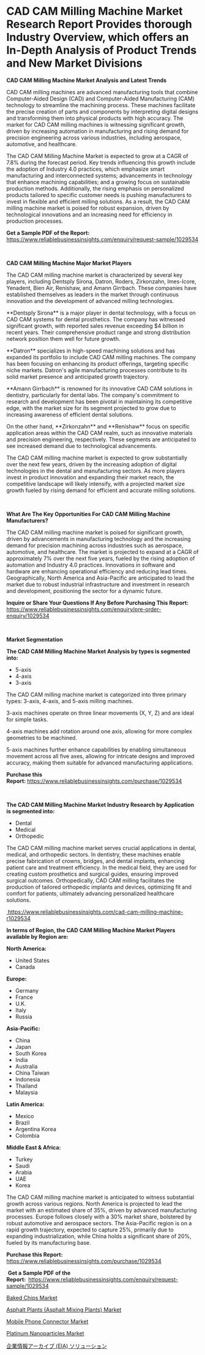 <p><h1>CAD CAM Milling Machine Market Research Report Provides thorough Industry Overview, which offers an In-Depth Analysis of Product Trends and New Market Divisions</h1></p><p><strong>CAD CAM Milling Machine Market Analysis and Latest Trends</strong></p>
<p><p>CAD CAM milling machines are advanced manufacturing tools that combine Computer-Aided Design (CAD) and Computer-Aided Manufacturing (CAM) technology to streamline the machining process. These machines facilitate the precise creation of parts and components by interpreting digital designs and transforming them into physical products with high accuracy. The market for CAD CAM milling machines is witnessing significant growth, driven by increasing automation in manufacturing and rising demand for precision engineering across various industries, including aerospace, automotive, and healthcare.</p><p>The CAD CAM Milling Machine Market is expected to grow at a CAGR of 7.8% during the forecast period. Key trends influencing this growth include the adoption of Industry 4.0 practices, which emphasize smart manufacturing and interconnected systems; advancements in technology that enhance machining capabilities; and a growing focus on sustainable production methods. Additionally, the rising emphasis on personalized products tailored to specific customer needs is pushing manufacturers to invest in flexible and efficient milling solutions. As a result, the CAD CAM milling machine market is poised for robust expansion, driven by technological innovations and an increasing need for efficiency in production processes.</p></p>
<p><strong>Get a Sample PDF of the Report:&nbsp;</strong> <a href="https://www.reliablebusinessinsights.com/enquiry/request-sample/1029534">https://www.reliablebusinessinsights.com/enquiry/request-sample/1029534</a></p>
<p>&nbsp;</p>
<p><strong>CAD CAM Milling Machine Major Market Players</strong></p>
<p><p>The CAD CAM milling machine market is characterized by several key players, including Dentsply Sirona, Datron, Roders, Zirkonzahn, Imes-Icore, Yenadent, Bien Air, Renishaw, and Amann Girrbach. These companies have established themselves as leaders in the market through continuous innovation and the development of advanced milling technologies.</p><p>**Dentsply Sirona** is a major player in dental technology, with a focus on CAD CAM systems for dental prosthetics. The company has witnessed significant growth, with reported sales revenue exceeding $4 billion in recent years. Their comprehensive product range and strong distribution network position them well for future growth.</p><p>**Datron** specializes in high-speed machining solutions and has expanded its portfolio to include CAD CAM milling machines. The company has been focusing on enhancing its product offerings, targeting specific niche markets. Datron's agile manufacturing processes contribute to its solid market presence and anticipated growth trajectory.</p><p>**Amann Girrbach** is renowned for its innovative CAD CAM solutions in dentistry, particularly for dental labs. The company's commitment to research and development has been pivotal in maintaining its competitive edge, with the market size for its segment projected to grow due to increasing awareness of efficient dental solutions.</p><p>On the other hand, **Zirkonzahn** and **Renishaw** focus on specific application areas within the CAD CAM realm, such as innovative materials and precision engineering, respectively. These segments are anticipated to see increased demand due to technological advancements.</p><p>The CAD CAM milling machine market is expected to grow substantially over the next few years, driven by the increasing adoption of digital technologies in the dental and manufacturing sectors. As more players invest in product innovation and expanding their market reach, the competitive landscape will likely intensify, with a projected market size growth fueled by rising demand for efficient and accurate milling solutions.</p></p>
<p>&nbsp;</p>
<p><strong>What Are The Key Opportunities For CAD CAM Milling Machine Manufacturers?</strong></p>
<p><p>The CAD CAM milling machine market is poised for significant growth, driven by advancements in manufacturing technology and the increasing demand for precision machining across industries such as aerospace, automotive, and healthcare. The market is projected to expand at a CAGR of approximately 7% over the next five years, fueled by the rising adoption of automation and Industry 4.0 practices. Innovations in software and hardware are enhancing operational efficiency and reducing lead times. Geographically, North America and Asia-Pacific are anticipated to lead the market due to robust industrial infrastructure and investment in research and development, positioning the sector for a dynamic future.</p></p>
<p><strong>Inquire or Share Your Questions If Any Before Purchasing This Report:</strong> <a href="https://www.reliablebusinessinsights.com/enquiry/pre-order-enquiry/1029534">https://www.reliablebusinessinsights.com/enquiry/pre-order-enquiry/1029534</a></p>
<p>&nbsp;</p>
<p><strong>Market Segmentation</strong></p>
<p><strong>The CAD CAM Milling Machine Market Analysis by types is segmented into:</strong></p>
<p><ul><li>5-axis</li><li>4-axis</li><li>3-axis</li></ul></p>
<p><p>The CAD CAM milling machine market is categorized into three primary types: 3-axis, 4-axis, and 5-axis milling machines. </p><p>3-axis machines operate on three linear movements (X, Y, Z) and are ideal for simple tasks. </p><p>4-axis machines add rotation around one axis, allowing for more complex geometries to be machined. </p><p>5-axis machines further enhance capabilities by enabling simultaneous movement across all five axes, allowing for intricate designs and improved accuracy, making them suitable for advanced manufacturing applications.</p></p>
<p><strong>Purchase this Report:&nbsp;</strong><a href="https://www.reliablebusinessinsights.com/purchase/1029534">https://www.reliablebusinessinsights.com/purchase/1029534</a></p>
<p>&nbsp;</p>
<p><strong>The CAD CAM Milling Machine Market Industry Research by Application is segmented into:</strong></p>
<p><ul><li>Dental</li><li>Medical</li><li>Orthopedic</li></ul></p>
<p><p>The CAD CAM milling machine market serves crucial applications in dental, medical, and orthopedic sectors. In dentistry, these machines enable precise fabrication of crowns, bridges, and dental implants, enhancing patient care and treatment efficiency. In the medical field, they are used for creating custom prosthetics and surgical guides, ensuring improved surgical outcomes. Orthopedically, CAD CAM milling facilitates the production of tailored orthopedic implants and devices, optimizing fit and comfort for patients, ultimately advancing personalized healthcare solutions.</p></p>
<p><a href="https://www.reliablebusinessinsights.com/cad-cam-milling-machine-r1029534">&nbsp;https://www.reliablebusinessinsights.com/cad-cam-milling-machine-r1029534</a></p>
<p><strong>In terms of Region, the CAD CAM Milling Machine Market Players available by Region are:</strong></p>
<p>
    <p> <strong> North America: </strong>
        <ul>
            <li>United States</li>
            <li>Canada</li>
        </ul>
        </p> 
    <p> <strong> Europe: </strong>
        <ul>
            <li>Germany</li>
            <li>France</li>
            <li>U.K.</li>
            <li>Italy</li>
            <li>Russia</li>
        </ul>
        </p> 
    <p> <strong> Asia-Pacific: </strong>
        <ul>
            <li>China</li>
            <li>Japan</li>
            <li>South Korea</li>
            <li>India</li>
            <li>Australia</li>
            <li>China Taiwan</li>
            <li>Indonesia</li>
            <li>Thailand</li>
            <li>Malaysia</li>
        </ul>
        </p> 
    <p> <strong> Latin America: </strong>
        <ul>
            <li>Mexico</li>
            <li>Brazil</li>
            <li>Argentina Korea</li>
            <li>Colombia</li>
        </ul>
        </p> 
    <p> <strong> Middle East & Africa: </strong>
        <ul>
            <li>Turkey</li>
            <li>Saudi</li>
            <li>Arabia</li>
            <li>UAE</li>
            <li>Korea</li>
        </ul>
    </p>
    </p>
<p><p>The CAD CAM milling machine market is anticipated to witness substantial growth across various regions. North America is projected to lead the market with an estimated share of 35%, driven by advanced manufacturing processes. Europe follows closely with a 30% market share, bolstered by robust automotive and aerospace sectors. The Asia-Pacific region is on a rapid growth trajectory, expected to capture 25%, primarily due to expanding industrialization, while China holds a significant share of 20%, fueled by its manufacturing base.</p></p>
<p><strong>Purchase this Report: </strong><a href="https://www.reliablebusinessinsights.com/purchase/1029534">https://www.reliablebusinessinsights.com/purchase/1029534</a></p>
<p>&nbsp;<strong>Get a Sample PDF of the Report:&nbsp;&nbsp;</strong><a href="https://www.reliablebusinessinsights.com/enquiry/request-sample/1029534">https://www.reliablebusinessinsights.com/enquiry/request-sample/1029534</a></p>
<p><strong></strong></p>
<p><p><a href="https://medium.com/@carriswwfmas/this-report-aims-to-deliver-an-in-depth-analysis-of-the-global-baked-chips-market-offering-both-6ee2c50c5f16">Baked Chips Market</a></p><p><a href="https://github.com/alesiasc0na/Market-Research-Report-List-1/blob/main/asphalt-plants-asphalt-mixing-plants-market.md">Asphalt Plants (Asphalt Mixing Plants) Market</a></p><p><a href="https://github.com/WayneHopkins413/Market-Research-Report-List-1/blob/main/mobile-phone-connector-market.md">Mobile Phone Connector Market</a></p><p><a href="https://issuu.com/reportprime-2/docs/platinum-nanoparticles-market-size-_a1d1c6f8c0e875">Platinum Nanoparticles Market</a></p><p><a href="https://medium.com/@larrylemkert567/enterprise-information-archiving-eia-solution-521a31b6dd2e">企業情報アーカイブ (EIA) ソリューション</a></p></p>